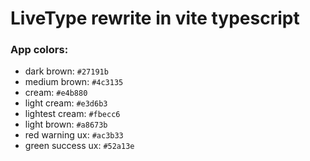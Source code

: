 # LiveType rewrite in vite typescript

### App colors:

- dark brown: `#27191b`
- medium brown: `#4c3135`
- cream: `#e4b880`
- light cream: `#e3d6b3`
- lightest cream: `#fbecc6`
- light brown: `#a8673b`
- red warning ux: `#ac3b33`
- green success ux: `#52a13e`
